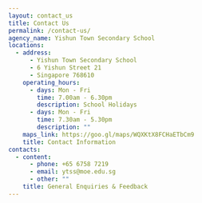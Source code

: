 ```yaml
---
layout: contact_us
title: Contact Us
permalink: /contact-us/
agency_name: Yishun Town Secondary School
locations:
  - address:
      - Yishun Town Secondary School
      - 6 Yishun Street 21
      - Singapore 768610
    operating_hours:
      - days: Mon - Fri
        time: 7.00am - 6.30pm
        description: School Holidays
      - days: Mon - Fri
        time: 7.30am - 5.30pm
        description: ""
    maps_link: https://goo.gl/maps/WQXKtX8FCHaETbCm9
    title: Contact Information
contacts:
  - content:
      - phone: +65 6758 7219
      - email: ytss@moe.edu.sg
      - other: ""
    title: General Enquiries & Feedback
---
```

